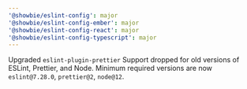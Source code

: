 ```yaml
---
'@showbie/eslint-config': major
'@showbie/eslint-config-ember': major
'@showbie/eslint-config-react': major
'@showbie/eslint-config-typescript': major
---
```


Upgraded `eslint-plugin-prettier`
Support dropped for old versions of ESLint, Prettier, and Node. Minimum required
versions are now `eslint@7.28.0`, `prettier@2`, `node@12`.
